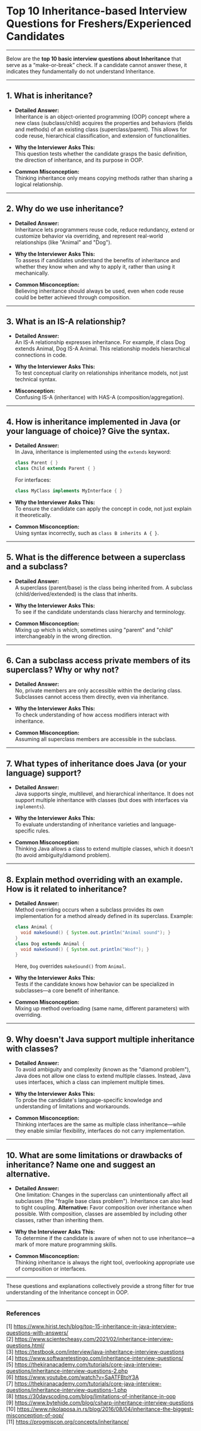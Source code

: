 # Top 10 Inheritance-based Interview Questions for Freshers/Experienced Candidates

---

Below are the **top 10 basic interview questions about Inheritance** that serve as a “make-or-break” check. If a candidate cannot answer these, it indicates they fundamentally do not understand Inheritance.

---

## 1. What is inheritance?

- **Detailed Answer:**  
  Inheritance is an object-oriented programming (OOP) concept where a new class (subclass/child) acquires the properties and behaviors (fields and methods) of an existing class (superclass/parent). This allows for code reuse, hierarchical classification, and extension of functionalities.

- **Why the Interviewer Asks This:**  
  This question tests whether the candidate grasps the basic definition, the direction of inheritance, and its purpose in OOP.

- **Common Misconception:**  
  Thinking inheritance only means copying methods rather than sharing a logical relationship.

---

## 2. Why do we use inheritance?

- **Detailed Answer:**  
  Inheritance lets programmers reuse code, reduce redundancy, extend or customize behavior via overriding, and represent real-world relationships (like "Animal" and "Dog").

- **Why the Interviewer Asks This:**  
  To assess if candidates understand the benefits of inheritance and whether they know when and why to apply it, rather than using it mechanically.

- **Common Misconception:**  
  Believing inheritance should always be used, even when code reuse could be better achieved through composition.

---

## 3. What is an IS-A relationship?

- **Detailed Answer:**  
  An IS-A relationship expresses inheritance. For example, if class Dog extends Animal, Dog IS-A Animal. This relationship models hierarchical connections in code.

- **Why the Interviewer Asks This:**  
  To test conceptual clarity on relationships inheritance models, not just technical syntax.

- **Misconception:**  
  Confusing IS-A (inheritance) with HAS-A (composition/aggregation).

---

## 4. How is inheritance implemented in Java (or your language of choice)? Give the syntax.

- **Detailed Answer:**  
  In Java, inheritance is implemented using the `extends` keyword:
  ```java
  class Parent { }
  class Child extends Parent { }
  ```
  For interfaces:
  ```java
  class MyClass implements MyInterface { }
  ```

- **Why the Interviewer Asks This:**  
  To ensure the candidate can apply the concept in code, not just explain it theoretically.

- **Common Misconception:**  
  Using syntax incorrectly, such as `class B inherits A { }`.

---

## 5. What is the difference between a superclass and a subclass?

- **Detailed Answer:**  
  A superclass (parent/base) is the class being inherited from. A subclass (child/derived/extended) is the class that inherits.

- **Why the Interviewer Asks This:**  
  To see if the candidate understands class hierarchy and terminology.

- **Common Misconception:**  
  Mixing up which is which, sometimes using "parent" and "child" interchangeably in the wrong direction.

---

## 6. Can a subclass access private members of its superclass? Why or why not?

- **Detailed Answer:**  
  No, private members are only accessible within the declaring class. Subclasses cannot access them directly, even via inheritance.

- **Why the Interviewer Asks This:**  
  To check understanding of how access modifiers interact with inheritance.

- **Common Misconception:**  
  Assuming all superclass members are accessible in the subclass.

---

## 7. What types of inheritance does Java (or your language) support?

- **Detailed Answer:**  
  Java supports single, multilevel, and hierarchical inheritance. It does not support multiple inheritance with classes (but does with interfaces via `implements`).

- **Why the Interviewer Asks This:**  
  To evaluate understanding of inheritance varieties and language-specific rules.

- **Common Misconception:**  
  Thinking Java allows a class to extend multiple classes, which it doesn't (to avoid ambiguity/diamond problem).

---

## 8. Explain method overriding with an example. How is it related to inheritance?

- **Detailed Answer:**  
  Method overriding occurs when a subclass provides its own implementation for a method already defined in its superclass.
  Example:
  ```java
  class Animal {
    void makeSound() { System.out.println("Animal sound"); }
  }
  class Dog extends Animal {
    void makeSound() { System.out.println("Woof"); }
  }
  ```
  Here, `Dog` overrides `makeSound()` from `Animal`.

- **Why the Interviewer Asks This:**  
  Tests if the candidate knows how behavior can be specialized in subclasses—a core benefit of inheritance.

- **Common Misconception:**  
  Mixing up method overloading (same name, different parameters) with overriding.

---

## 9. Why doesn't Java support multiple inheritance with classes?

- **Detailed Answer:**  
  To avoid ambiguity and complexity (known as the "diamond problem"), Java does not allow one class to extend multiple classes. Instead, Java uses interfaces, which a class can implement multiple times.

- **Why the Interviewer Asks This:**  
  To probe the candidate's language-specific knowledge and understanding of limitations and workarounds.

- **Common Misconception:**  
  Thinking interfaces are the same as multiple class inheritance—while they enable similar flexibility, interfaces do not carry implementation.

---

## 10. What are some limitations or drawbacks of inheritance? Name one and suggest an alternative.

- **Detailed Answer:**  
  One limitation: Changes in the superclass can unintentionally affect all subclasses (the "fragile base class problem"). Inheritance can also lead to tight coupling.
  **Alternative:** Favor composition over inheritance when possible. With composition, classes are assembled by including other classes, rather than inheriting them.

- **Why the Interviewer Asks This:**  
  To determine if the candidate is aware of when not to use inheritance—a mark of more mature programming skills.

- **Common Misconception:**  
  Thinking inheritance is always the right tool, overlooking appropriate use of composition or interfaces.

---

These questions and explanations collectively provide a strong filter for true understanding of the Inheritance concept in OOP.

---

### References

[1] https://www.hirist.tech/blog/top-15-inheritance-in-java-interview-questions-with-answers/  
[2] https://www.scientecheasy.com/2021/02/inheritance-interview-questions.html/  
[3] https://testbook.com/interview/java-inheritance-interview-questions  
[4] https://www.softwaretestingo.com/inheritance-interview-questions/  
[5] https://thekiranacademy.com/tutorials/core-java-interview-questions/inheritance-interview-questions-2.php  
[6] https://www.youtube.com/watch?v=SaATFBtoY3A  
[7] https://thekiranacademy.com/tutorials/core-java-interview-questions/inheritance-interview-questions-1.php  
[8] https://30dayscoding.com/blog/limitations-of-inheritance-in-oop  
[9] https://www.bytehide.com/blog/csharp-inheritance-interview-questions  
[10] https://www.nikolaposa.in.rs/blog/2016/08/04/inheritance-the-biggest-misconception-of-oop/  
[11] https://progmiscon.org/concepts/inheritance/